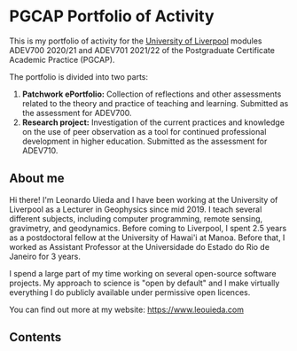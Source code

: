 # PGCAP Portfolio of Activity

This is my portfolio of activity for the
[University of Liverpool](https://www.liverpool.ac.uk) modules
ADEV700 2020/21 and ADEV701 2021/22 of the Postgraduate Certificate Academic
Practice (PGCAP).

The portfolio is divided into two parts:

1. **Patchwork ePortfolio:** Collection of reflections and other assessments
   related to the theory and practice of teaching and learning. Submitted as
   the assessment for ADEV700.
1. **Research project:** Investigation of the current practices and knowledge
   on the use of peer observation as a tool for continued professional
   development in higher education. Submitted as the assessment for ADEV710.

## About me

Hi there!
I'm Leonardo Uieda and I have been working at the University of
Liverpool as a Lecturer in Geophysics since mid 2019.
I teach several different subjects, including computer programming, remote
sensing, gravimetry, and geodynamics.
Before coming to Liverpool, I spent 2.5 years as a postdoctoral fellow at the
University of Hawai'i at Manoa.
Before that, I worked as Assistant Professor at the Universidade do Estado do
Rio de Janeiro for 3 years.

I spend a large part of my time working on several open-source software
projects.
My approach to science is "open by default" and I make virtually everything I
do publicly available under permissive open licences.

You can find out more at my website: https://www.leouieda.com

## Contents

```{tableofcontents}
```

